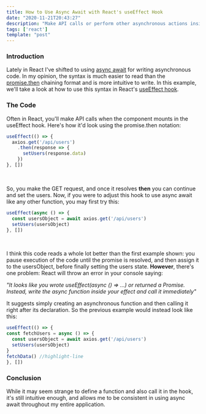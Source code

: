 ```yaml
---
title: How to Use Async Await with React's useEffect Hook
date: "2020-11-21T20:43:27"
description: "Make API calls or perform other asynchronous actions inside the React useEffect hook"
tags: ['react']
template: "post"
---
```


### Introduction

Lately in React I've shifted to using [async await](https://developer.mozilla.org/en-US/docs/Learn/JavaScript/Asynchronous/Async_await) for writing asynchronous code. In my opinion, the syntax is much easier to read than the [promise.then](https://developer.mozilla.org/en-US/docs/Web/JavaScript/Reference/Global_Objects/Promise/then) chaining format and is more intuitive to write. In this example, we'll take a look at how to use this syntax in React's [useEffect hook](https://reactjs.org/docs/hooks-effect.html).

### The Code

Often in React, you'll make API calls when the component mounts in the useEffect hook. Here's how it'd look using the promise.then notation:

```jsx
useEffect(() => {
  axios.get('/api/users')
    .then(response => {
      setUsers(response.data)
    })
}, [])
```

<br />

So, you make the GET request, and once it resolves **then** you can continue and set the users. Now, if you were to adjust this hook to use async await like any other function, you may first try this:

```jsx
useEffect(async () => {
  const usersObject = await axios.get('/api/users')
  setUsers(usersObject)
}, [])
```

<br />

I think this code reads a whole lot better than the first example shown: you pause execution of the code until the promise is resolved, and then assign it to the usersObject, before finally setting the users state. **However**, there's one problem: React will throw an error in your console saying: 

*"It looks like you wrote useEffect(async () => ...) or returned a Promise. Instead, write the async function inside your effect and call it immediately"*

It suggests simply creating an asynchronous function and then calling it right after its declaration. So the previous example would instead look like this:

```jsx
useEffect(() => {
const fetchUsers = async () => {
  const usersObject = await axios.get('/api/users')
  setUsers(usersObject)
}
fetchData() //highlight-line
}, [])
```

### Conclusion

While it may seem strange to define a function and also call it in the hook, it's still intuitive enough, and allows me to be consistent in using async await throughout my entire application.